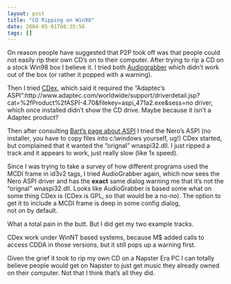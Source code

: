 ```yaml
---
layout: post
title: "CD Ripping on Win98"
date: 2004-05-01T08:35:56
tags: []
---
```


<p>On reason people have suggested that P2P took off was that people could not easily rip their own CD&#8217;s on to their computer.  After trying to rip a CD on a stock Win98 box I believe it.  I tried both <a href="http://www.audiograbber.com-us.net/">Audiograbber</a> which didn&#8217;t work out of the box (or rather it popped with a warning).</p>

<p>Then I tried <a href="http://cdexos.sourceforge.net/">CDex</a>, which said it required the &#8220;Adaptec&#8217;s ASPI&#8221;:http://www.adaptec.com/worldwide/support/driverdetail.jsp?cat=%2fProduct%2fASPI-4.70&filekey=aspi_471a2.exe&sess=no  driver, which once installed didn&#8217;t show the CD drive. Maybe because it isn&#8217;t a Adaptec product?</p>

<p>Then after consulting <a href="http://www.nu2.nu/aspi/">Bart&#8217;s page about ASPI</a> I tried the Nero&#8217;s <span class="caps">ASPI</span> (no installer, you have to copy files into c:\windows yourself, ug!)  CDex started, but complained that it wanted the &#8220;orignal&#8221; wnaspi32.dll.  I just ripped a track and it appears to work, just really slow (like 1x speed).</p>

<p>Since I was trying to take a survey of how different programs used the <span class="caps">MCDI</span> frame in id3v2 tags, I tried AudioGrabber again, which now sees the Nero <span class="caps">ASPI</span> driver and has the <strong>exact</strong> same dialog warning me that it&#8217;s not the &#8220;orignal&#8221; wnaspi32.dll.  Looks like AudioGrabber is based some what on some thing CDex is (CDex is <span class="caps">GPL</span>, so that would be a no-no).  The option to get it to include a <span class="caps">MCDI</span> frame is deep in some config dialog, <br />not on by default.</p>

<p>What a total pain in the butt.  But I did get my two example tracks.</p>

<p>CDex work under WinNT based systems, because M$ added calls to access <span class="caps">CDDA</span> in those versions, but it still pops up a warning first.</p>

<p>Given the grief it took to rip my own CD on a Napster Era PC I can totally believe people would get on Napster to just get music they already owned on their computer.  Not that I think that&#8217;s all they did.</p>

